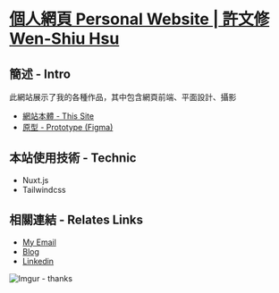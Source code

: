 # [個人網頁 Personal Website | 許文修 Wen-Shiu Hsu](https://kevinshu1995.github.io/)

## 簡述 - Intro
此網站展示了我的各種作品，其中包含網頁前端、平面設計、攝影
- <a href="https://kevinshu1995.github.io/" target="_blank">網站本體 - This Site</a>
- <a href="https://www.figma.com/proto/t4aL7iuyUCX05ewZraA95Z/Portfolio?page-id=0%3A1&node-id=2%3A9&viewport=258%2C357%2C0.17152492702007294&scaling=min-zoom" target="_blank">原型 - Prototype (Figma)</a>


## 本站使用技術 - Technic
- Nuxt.js
- Tailwindcss
<a href="" target="_blank"></a>

## 相關連結 - Relates Links
- <a href="mailto:kevin.hsu.hws@gmail.com" target="_blank">My Email</a>
- <a href="https://kevinshu1995.github.io/blog/" target="_blank">Blog</a>
- <a href="https://www.linkedin.com/in/kevin-hws/" target="_blank">Linkedin</a>

![Imgur - thanks](https://media.giphy.com/media/l2R0eYcNq9rJUsVAA/giphy.gif)
